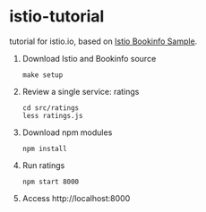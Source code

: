 # istio-tutorial
tutorial for istio.io, based on [Istio Bookinfo Sample](https://istio.io/docs/guides/bookinfo.html).

1. Download Istio and Bookinfo source
   ```
   make setup  
   ```
1. Review a single service: ratings
   ```
   cd src/ratings
   less ratings.js
   ```
1. Download npm modules
   ```
   npm install
   ```
1. Run ratings
   ```
   npm start 8000
   ```

1. Access http://localhost:8000
